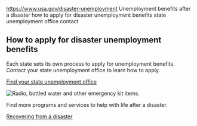 

https://www.usa.gov/disaster-unemployment
Unemployment benefits after a disaster
how to apply for disaster unemployment benefits
state unemployment office contact

**How to apply for disaster unemployment benefits**
---------------------------------------------------

Each state sets its own process to apply for unemployment benefits. Contact your state unemployment office to learn how to apply.

[Find your state unemployment office](https://www.careeronestop.org/LocalHelp/UnemploymentBenefits/unemployment-benefits.aspx)

![Radio, bottled water and other emergency kit items.](https://www.usa.gov/s3/files/styles/large/public/2023-01/Banner_img_Natural_disasters_en.png?itok=IbCLeXiY)

Find more programs and services to help with life after a disaster.

[Recovering from a disaster](https://www.usa.gov/disaster)
